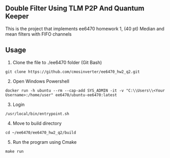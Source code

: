 ## Double Filter Using TLM P2P And Quantum Keeper


This is the project that implements ee6470 homework 1, (40 pt) Median and mean filters with FIFO channels

## Usage
1. Clone the file to ./ee6470 folder (Git Bash)
```properties
git clone https://github.com/cmosinverter/ee6470_hw2_q2.git
```
2. Open Windows Powershell
```properties
docker run -h ubuntu --rm --cap-add SYS_ADMIN -it -v "C:\\Users\\<Your Username>:/home/user" ee6470/ubuntu-ee6470:latest
```
3. Login
```properties
/usr/local/bin/entrypoint.sh
```
4. Move to build directory
```properties
cd ~/ee6470/ee6470_hw2_q2/build
```
5. Run the program using Cmake
```properties
make run
```